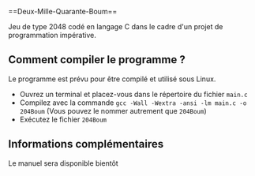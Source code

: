 ==Deux-Mille-Quarante-Boum==

Jeu de type 2048 codé en langage C dans le cadre d'un projet de programmation impérative.

## Comment compiler le programme ?

Le programme est prévu pour être compilé et utilisé sous Linux.

- Ouvrez un terminal et placez-vous dans le répertoire du fichier `main.c`
- Compilez avec la commande `gcc -Wall -Wextra -ansi -lm main.c -o 204Boum` (Vous pouvez le nommer autrement que `204Boum`)
- Exécutez le fichier `204Boum`

## Informations complémentaires

Le manuel sera disponible bientôt
